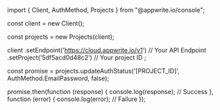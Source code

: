 import { Client, AuthMethod, Projects } from "@appwrite.io/console";

const client = new Client();

const projects = new Projects(client);

client
    .setEndpoint('https://cloud.appwrite.io/v1') // Your API Endpoint
    .setProject('5df5acd0d48c2') // Your project ID
;

const promise = projects.updateAuthStatus('[PROJECT_ID]', AuthMethod.EmailPassword, false);

promise.then(function (response) {
    console.log(response); // Success
}, function (error) {
    console.log(error); // Failure
});